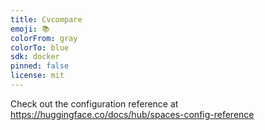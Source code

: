 ```yaml
---
title: Cvcompare
emoji: 📚
colorFrom: gray
colorTo: blue
sdk: docker
pinned: false
license: mit
---
```


Check out the configuration reference at https://huggingface.co/docs/hub/spaces-config-reference
